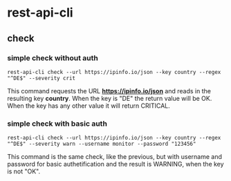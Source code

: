 # rest-api-cli

## check

### simple check without auth

```shell
rest-api-cli check --url https://ipinfo.io/json --key country --regex "^DE$" --severity crit
```

This command requests the URL **https://ipinfo.io/json** and reads in the resulting key **country**. When the key is "DE" the return value will be OK. When the key has any other value it will return CRITICAL.

### simple check with basic auth

```shell
rest-api-cli check --url https://ipinfo.io/json --key country --regex "^DE$" --severity warn --username monitor --password "123456"
```

This command is the same check, like the previous, but with username and password for basic authetification and the result is WARNING, when the key is not "OK".

